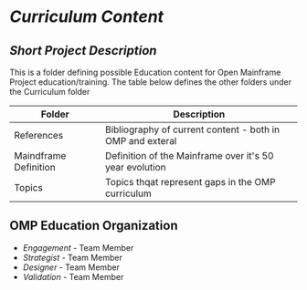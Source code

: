 # *Curriculum Content*
## *Short Project Description*
This is a folder defining possible Education content for Open Mainframe Project education/training.  The table below defines the other folders under the Curriculum folder

| Folder | Description |
|---|---|
| References |  Bibliography of current content - both in OMP and exteral |
| Maindframe Definition | Definition of the Mainframe over it's 50 year evolution |
| Topics | Topics thqat represent gaps in the OMP curriculum |

## OMP Education Organization
- *Engagement* -  Team Member
- *Strategist* -  Team Member
- *Designer* -  Team Member
- *Validation* -  Team Member
